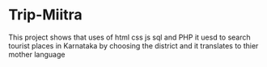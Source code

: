 # Trip-Miitra
This project shows that uses of html css js sql and PHP it uesd to search tourist places in Karnataka by choosing the district and it translates to thier mother language
